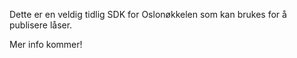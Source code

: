Dette er en veldig tidlig SDK for Oslonøkkelen som kan brukes for å publisere låser.

Mer info kommer! 

